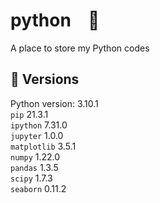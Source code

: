 # python &ensp; 🐍
A place to store my Python codes

## 📃 Versions
Python version: 3.10.1  
`pip` 21.3.1  
`ipython`              7.31.0  
`jupyter`              1.0.0  
`matplotlib`           3.5.1  
`numpy`                1.22.0  
`pandas`               1.3.5  
`scipy`                1.7.3  
`seaborn`              0.11.2  
